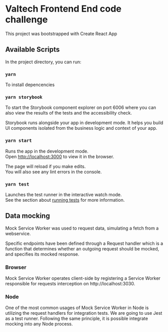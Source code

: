 # Valtech Frontend End code challenge

This project was bootstrapped with Create React App

## Available Scripts

In the project directory, you can run:

### `yarn`

To install depencencies

### `yarn storybook`

To start the Storybook component explorer on port 6006 where you can also view the results of the tests and the accessibility check.

Storybook runs alongside your app in development mode. It helps you build UI components isolated from the business logic and context of your app.

### `yarn start`

Runs the app in the development mode.\
Open [http://localhost:3000](http://localhost:3000) to view it in the browser.

The page will reload if you make edits.\
You will also see any lint errors in the console.

### `yarn test`

Launches the test runner in the interactive watch mode.\
See the section about [running tests](https://facebook.github.io/create-react-app/docs/running-tests) for more information.


## Data mocking

Mock Service Worker was used to request data, simulating a fetch from a webservice.

Specific endpoints have been defined through a Request handler which is a function that determines whether an outgoing request should be mocked, and specifies its mocked response.

### Browser

Mock Service Worker operates client-side by registering a Service Worker responsible for requests interception on http://localhost:3030.

### Node

One of the most common usages of Mock Service Worker in Node is utilizing the request handlers for integration tests. We are going to use Jest as a test runner. Following the same principle, it is possible integrate mocking into any Node process.